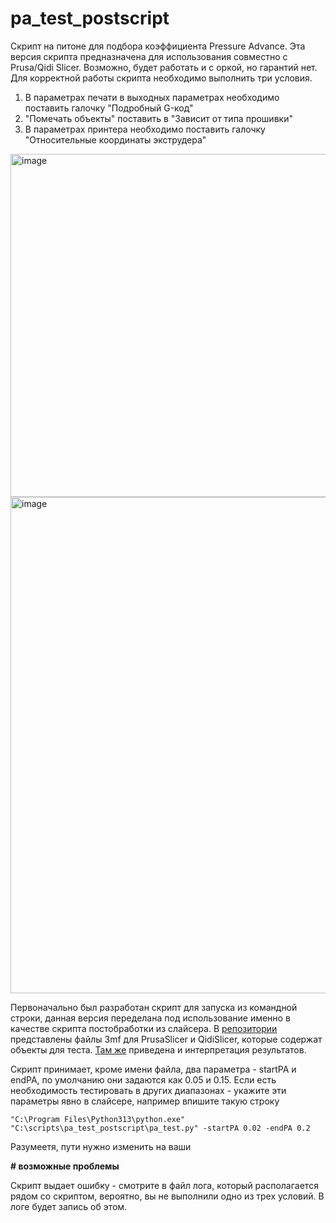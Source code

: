 # pa_test_postscript

Скрипт на питоне для подбора коэффициента Pressure Advance. Эта версия скрипта предназначена для использования совместно с Prusa/Qidi Slicer. Возможно, будет работать и с оркой, но гарантий нет.
Для корректной работы скрипта необходимо выполнить три условия.
1. В параметрах печати в выходных параметрах необходимо поставить галочку "Подробный G-код"
2. "Помечать объекты" поставить в "Зависит от типа прошивки"
3. В параметрах принтера необходимо поставить галочку "Относительные координаты экструдера"

<img width="735" height="549" alt="image" src="https://github.com/user-attachments/assets/232dc288-bce3-4a99-a60f-cb82fb5b82e0" />
<img width="635" height="794" alt="image" src="https://github.com/user-attachments/assets/7eb6c3e4-6de1-4d29-b287-0bc390793d52" />

Первоначально был разработан скрипт для запуска из командной строки, данная версия переделана под использование именно в качестве скрипта постобработки из слайсера. В [репозитории](https://github.com/Den2016/PressureAdvanceTestPostscript/tree/main/projects) представлены файлы 3mf для PrusaSlicer и QidiSlicer, которые содержат объекты для теста. [Там же](https://github.com/Den2016/PressureAdvanceTestPostscript/blob/main/README.md) приведена и интерпретация результатов.

Скрипт принимает, кроме имени файла, два параметра - startPA и endPA, по умолчанию они задаются как 0.05 и 0.15. Если есть необходимость тестировать в других диапазонах - укажите эти параметры явно в слайсере, например впишите такую строку

 ```
"C:\Program Files\Python313\python.exe" "C:\scripts\pa_test_postscript\pa_test.py" -startPA 0.02 -endPA 0.2
```

Разумеетя, пути нужно изменить на ваши

**# возможные проблемы**

Скрипт выдает ошибку - смотрите в файл лога, который располагается рядом со скриптом, вероятно, вы не выполнили одно из трех условий. В логе будет запись об этом.
